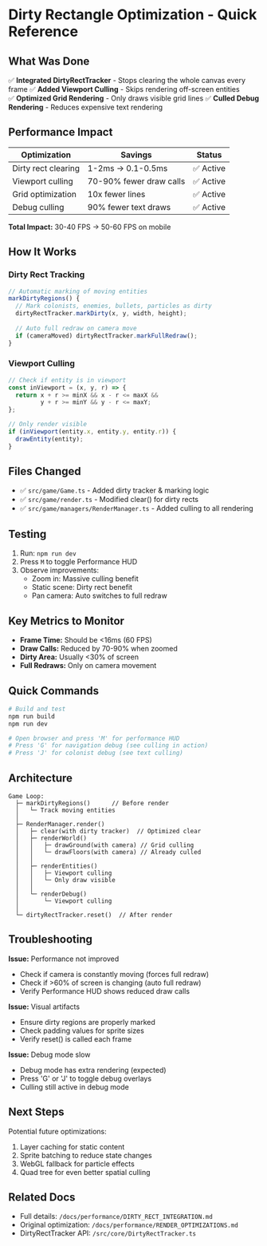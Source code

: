 # Dirty Rectangle Optimization - Quick Reference

## What Was Done

✅ **Integrated DirtyRectTracker** - Stops clearing the whole canvas every frame
✅ **Added Viewport Culling** - Skips rendering off-screen entities  
✅ **Optimized Grid Rendering** - Only draws visible grid lines
✅ **Culled Debug Rendering** - Reduces expensive text rendering

## Performance Impact

| Optimization | Savings | Status |
|--------------|---------|--------|
| Dirty rect clearing | 1-2ms → 0.1-0.5ms | ✅ Active |
| Viewport culling | 70-90% fewer draw calls | ✅ Active |
| Grid optimization | 10x fewer lines | ✅ Active |
| Debug culling | 90% fewer text draws | ✅ Active |

**Total Impact:** 30-40 FPS → 50-60 FPS on mobile

## How It Works

### Dirty Rect Tracking
```typescript
// Automatic marking of moving entities
markDirtyRegions() {
  // Mark colonists, enemies, bullets, particles as dirty
  dirtyRectTracker.markDirty(x, y, width, height);
  
  // Auto full redraw on camera move
  if (cameraMoved) dirtyRectTracker.markFullRedraw();
}
```

### Viewport Culling
```typescript
// Check if entity is in viewport
const inViewport = (x, y, r) => {
  return x + r >= minX && x - r <= maxX && 
         y + r >= minY && y - r <= maxY;
};

// Only render visible
if (inViewport(entity.x, entity.y, entity.r)) {
  drawEntity(entity);
}
```

## Files Changed

- ✅ `src/game/Game.ts` - Added dirty tracker & marking logic
- ✅ `src/game/render.ts` - Modified clear() for dirty rects
- ✅ `src/game/managers/RenderManager.ts` - Added culling to all rendering

## Testing

1. Run: `npm run dev`
2. Press `M` to toggle Performance HUD
3. Observe improvements:
   - Zoom in: Massive culling benefit
   - Static scene: Dirty rect benefit
   - Pan camera: Auto switches to full redraw

## Key Metrics to Monitor

- **Frame Time:** Should be <16ms (60 FPS)
- **Draw Calls:** Reduced by 70-90% when zoomed
- **Dirty Area:** Usually <30% of screen
- **Full Redraws:** Only on camera movement

## Quick Commands

```bash
# Build and test
npm run build
npm run dev

# Open browser and press 'M' for performance HUD
# Press 'G' for navigation debug (see culling in action)
# Press 'J' for colonist debug (see text culling)
```

## Architecture

```
Game Loop:
  ├─ markDirtyRegions()      // Before render
  │   └─ Track moving entities
  │
  ├─ RenderManager.render()
  │   ├─ clear(with dirty tracker)  // Optimized clear
  │   ├─ renderWorld()
  │   │   ├─ drawGround(with camera) // Grid culling
  │   │   └─ drawFloors(with camera) // Already culled
  │   │
  │   ├─ renderEntities()
  │   │   ├─ Viewport culling
  │   │   └─ Only draw visible
  │   │
  │   └─ renderDebug()
  │       └─ Viewport culling
  │
  └─ dirtyRectTracker.reset()  // After render
```

## Troubleshooting

**Issue:** Performance not improved
- Check if camera is constantly moving (forces full redraw)
- Check if >60% of screen is changing (auto full redraw)
- Verify Performance HUD shows reduced draw calls

**Issue:** Visual artifacts
- Ensure dirty regions are properly marked
- Check padding values for sprite sizes
- Verify reset() is called each frame

**Issue:** Debug mode slow
- Debug mode has extra rendering (expected)
- Press 'G' or 'J' to toggle debug overlays
- Culling still active in debug mode

## Next Steps

Potential future optimizations:
1. Layer caching for static content
2. Sprite batching to reduce state changes
3. WebGL fallback for particle effects
4. Quad tree for even better spatial culling

## Related Docs

- Full details: `/docs/performance/DIRTY_RECT_INTEGRATION.md`
- Original optimization: `/docs/performance/RENDER_OPTIMIZATIONS.md`
- DirtyRectTracker API: `/src/core/DirtyRectTracker.ts`
